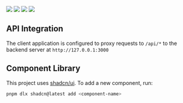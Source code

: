 ![][badge-react] ![][badge-vite] ![][badge-shadcn] ![][badge-tailwind]

## API Integration

The client application is configured to proxy requests to `/api/*` to the backend server at `http://127.0.0.1:3000`

## Component Library

This project uses [shadcn/ui](https://ui.shadcn.com/). To add a new component, run:

```bash
pnpm dlx shadcn@latest add <component-name>
```

<!-- Image References -->

[badge-vite]: https://img.shields.io/badge/Vite-646CFF?logo=vite&logoColor=fff
[badge-react]: https://img.shields.io/badge/React-%2320232a.svg?logo=react&logoColor=%2361DAFB
[badge-shadcn]: https://img.shields.io/badge/shadcn%2Fui-000?logo=shadcnui&logoColor=fff
[badge-tailwind]: https://img.shields.io/badge/Tailwind%20CSS-%2338B2AC.svg?logo=tailwind-css&logoColor=white
